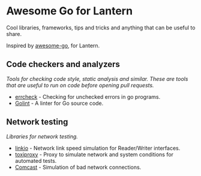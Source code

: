 # Awesome Go for Lantern

Cool libraries, frameworks, tips and tricks and anything that can be useful to share.

Inspired by [awesome-go](https://github.com/avelino/awesome-go), for Lantern.


## Code checkers and analyzers

*Tools for checking code style, static analysis and similar. These are tools that are useful to run on code before opening pull requests.*

* [errcheck](https://github.com/kisielk/errcheck) - Checking for unchecked errors in go programs.
* [Golint](https://github.com/golang/lint) - A linter for Go source code.


## Network testing

*Libraries for network testing.*

* [linkio](https://github.com/ian-kent/linkio) - Network link speed simulation for Reader/Writer interfaces.
* [toxiproxy](https://github.com/shopify/toxiproxy) - Proxy to simulate network and system conditions for automated tests.
* [Comcast](https://github.com/tylertreat/Comcast) - Simulation of bad network connections.
